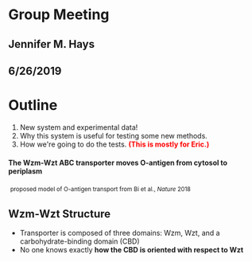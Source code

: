 # Group Meeting
## Jennifer M. Hays
## 6/26/2019


# Outline
1. New system and experimental data!
2. Why this system is useful for testing some new methods.
3. How we're going to do the tests. <span style="color:red"> **(This is mostly for Eric.)**</span>


#### The Wzm-Wzt ABC transporter moves O-antigen from cytosol to periplasm
<img data-src="images/oantigen_model.jpg">
<small>proposed model of O-antigen transport from Bi et al., <em>Nature</em> 2018</small>


## Wzm-Wzt Structure
<div id="left">

- Transporter is composed of three domains: Wzm, Wzt, and a carbohydrate-binding domain (CBD)
- No one knows exactly **how the CBD is oriented with respect to Wzt**
</div>